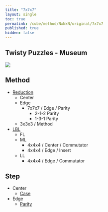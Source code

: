 ```yaml
---
title: "7x7x7"
layout: single
toc: true
permalink: /cube/method/NxNxN/original/7x7x7
published: true
hidden: false
---
```


<head>
  <base target="_self">
</head>



## Twisty Puzzles - Museum

<a href="https://twistypuzzles.com/app/museum/museum_showitem.php?pkey=1486">
  <img src="https://twistypuzzles.com/museum/large/01486-02.jpg">
</a>



## Method

- [Reduction](/cube/method/NxNxN/original/7x7x7/reduction)
  - Center
  - Edge
    - 7x7x7 / Edge / Parity
      - 2-1-2 Parity
      - 1-3-1 Parity
  - 3x3x3 / Method
- [LBL](/cube/method/NxNxN/original/7x7x7/lbl)
  - FL
  - ML
    - 4x4x4 / Center / Commutator
    - 4x4x4 / Edge / Insert
  - LL
    - 4x4x4 / Edge / Commutator



## Step

- Center
  - [Case](/cube/method/NxNxN/original/7x7x7/center/case)
- Edge
  - [Parity](/cube/method/NxNxN/original/7x7x7/edge/parity)
